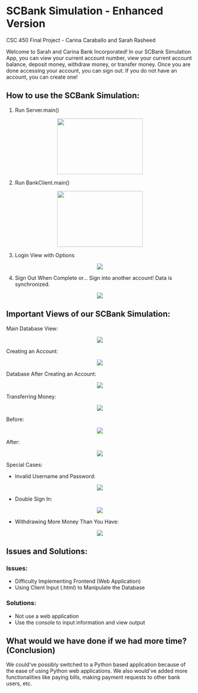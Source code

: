 # SCBank Simulation - Enhanced Version
CSC 450 Final Project - Carina Caraballo and Sarah Rasheed

Welcome to Sarah and Carina Bank Incorporated! In our SCBank Simulation App, you can view your current account number, view your current account balance, deposit money, withdraw money, or transfer money. Once you are done accessing your account, you can sign out. If you do not have an account, you can create one!

## How to use the SCBank Simulation:

1. Run Server.main()

<p align="center">
  <img width="230" height="150" src="/Screenshots/Server_Run.png">
</p>

2. Run BankClient.main()

<p align="center">
  <img width="230" height="150" src="/Screenshots/BankClient_Run.png">
</p>

3. Login View with Options

<p align="center">
  <img src="/Screenshots/Main_Options.JPG">
</p>

4. Sign Out When Complete
or... Sign into another account! Data is synchronized.

<p align="center">
  <img src="/Screenshots/Synchronization.jpeg">
</p>

## Important Views of our SCBank Simulation:

Main Database View:
<p align="center">
  <img src="/Screenshots/Users_Database_Before.JPG">
</p>

Creating an Account:
<p align="center">
  <img src="/Screenshots/Creation_Of_Account.JPG">
</p>

Database After Creating an Account:
<p align="center">
  <img src="/Screenshots/Users_Database_After.JPG">
</p>

Transferring Money:
<p align="center">
  <img src="/Screenshots/ATMTransferScreen.png">
</p>
Before:
<p align="center">
  <img src="/Screenshots/BeforeTransfer.png">
</p>
After:
<p align="center">
  <img src="/Screenshots/AfterTransfer.png">
</p>

Special Cases:

- Invalid Username and Password:
<p align="center">
  <img src="/Screenshots/Simulation_Options_Special_Cases.JPG">
</p>

- Double Sign In:
<p align="center">
  <img src="/Screenshots/DenyDoubleSignIn.png">
</p>

- Withdrawing More Money Than You Have:
<p align="center">
  <img src="/Screenshots/Withdraw_Special.png">
</p>

## Issues and Solutions:

### Issues:
- Difficulty Implementing Frontend (Web Application)
- Using Client Input (.html) to Manipulate the Database

### Solutions:
- Not use a web application
- Use the console to input information and view output

## What would we have done if we had more time? (Conclusion)
We could've possibly switched to a Python based application because of the ease of using Python web applications. We also would've added more functionalities like paying bills, making payment requests to other bank users, etc.
